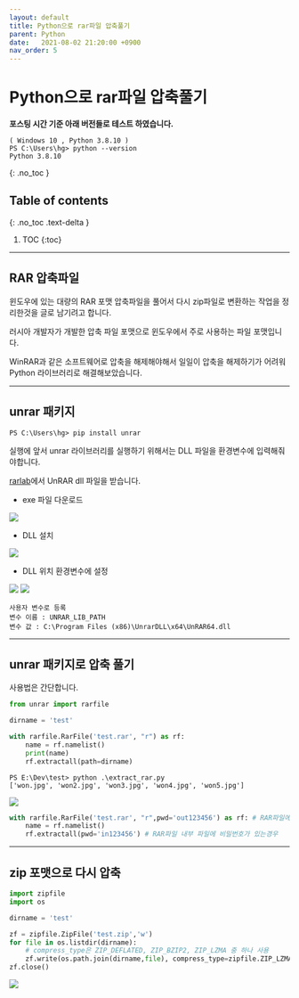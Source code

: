 ```yaml
---
layout: default
title: Python으로 rar파일 압축풀기
parent: Python
date:   2021-08-02 21:20:00 +0900
nav_order: 5
---
```


# Python으로 rar파일 압축풀기

**포스팅 시간 기준 아래 버전들로 테스트 하였습니다.**
```
( Windows 10 , Python 3.8.10 )
PS C:\Users\hg> python --version
Python 3.8.10
```

{: .no_toc }

## Table of contents
{: .no_toc .text-delta }

1. TOC
{:toc}

---

## RAR 압축파일

윈도우에 있는 대량의 RAR 포맷 압축파일을 풀어서 다시 zip파일로 변환하는 작업을 정리한것을 글로 남기려고 합니다.

러시아 개발자가 개발한 압축 파일 포맷으로 윈도우에서 주로 사용하는 파일 포맷입니다.

WinRAR과 같은 소프트웨어로 압축을 해제해야해서 일일이 압축을 해제하기가 어려워 Python 라이브러리로 해결해보았습니다.

---

## unrar 패키지

```
PS C:\Users\hg> pip install unrar
```

실행에 앞서 unrar 라이브러리를 실행하기 위해서는 DLL 파일을 환경변수에 입력해줘야합니다.

[rarlab](https://www.rarlab.com/rar_add.htm)에서 UnRAR dll 파일을 받습니다.

- exe 파일 다운로드

<img src='{{ "/assets/images/python/python_unrar_1.png" | absolute_url }}'>

- DLL 설치

<img src='{{ "/assets/images/python/python_unrar_2.png" | absolute_url }}'>

- DLL 위치 환경변수에 설정

<img src='{{ "/assets/images/python/python_unrar_3.png" | absolute_url }}'>

<img src='{{ "/assets/images/python/python_unrar_4.png" | absolute_url }}'>

```
사용자 변수로 등록
변수 이름 : UNRAR_LIB_PATH
변수 값 : C:\Program Files (x86)\UnrarDLL\x64\UnRAR64.dll
```

---

## unrar 패키지로 압축 풀기

사용법은 간단합니다.

```py
from unrar import rarfile

dirname = 'test'

with rarfile.RarFile('test.rar', "r") as rf:
    name = rf.namelist()
    print(name)
    rf.extractall(path=dirname)
```

```
PS E:\Dev\test> python .\extract_rar.py
['won.jpg', 'won2.jpg', 'won3.jpg', 'won4.jpg', 'won5.jpg']
```

<img src='{{ "/assets/images/python/python_unrar_5.png" | absolute_url }}'>

```py
with rarfile.RarFile('test.rar', "r",pwd='out123456') as rf: # RAR파일에 비밀번호가 있는경우
    name = rf.namelist()
    rf.extractall(pwd='in123456') # RAR파일 내부 파일에 비밀번호가 있는경우
```

---

## zip 포맷으로 다시 압축

```py
import zipfile
import os

dirname = 'test'

zf = zipfile.ZipFile('test.zip','w')
for file in os.listdir(dirname):
    # compress_type은 ZIP_DEFLATED, ZIP_BZIP2, ZIP_LZMA 중 하나 사용
    zf.write(os.path.join(dirname,file), compress_type=zipfile.ZIP_LZMA) 
zf.close()
```

<img src='{{ "/assets/images/python/python_unrar_6.png" | absolute_url }}'>